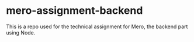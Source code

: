 # mero-assignment-backend
This is a repo used for the technical assignment for Mero, the backend part using Node.
